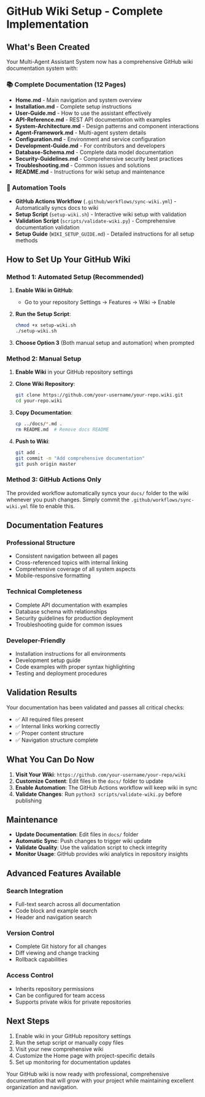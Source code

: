 # GitHub Wiki Setup - Complete Implementation

## What's Been Created

Your Multi-Agent Assistant System now has a comprehensive GitHub wiki documentation system with:

### 📚 Complete Documentation (12 Pages)
- **Home.md** - Main navigation and system overview
- **Installation.md** - Complete setup instructions
- **User-Guide.md** - How to use the assistant effectively
- **API-Reference.md** - REST API documentation with examples
- **System-Architecture.md** - Design patterns and component interactions
- **Agent-Framework.md** - Multi-agent system details
- **Configuration.md** - Environment and service configuration
- **Development-Guide.md** - For contributors and developers
- **Database-Schema.md** - Complete data model documentation
- **Security-Guidelines.md** - Comprehensive security best practices
- **Troubleshooting.md** - Common issues and solutions
- **README.md** - Instructions for wiki setup and maintenance

### 🔧 Automation Tools
- **GitHub Actions Workflow** (`.github/workflows/sync-wiki.yml`) - Automatically syncs docs to wiki
- **Setup Script** (`setup-wiki.sh`) - Interactive wiki setup with validation
- **Validation Script** (`scripts/validate-wiki.py`) - Comprehensive documentation validation
- **Setup Guide** (`WIKI_SETUP_GUIDE.md`) - Detailed instructions for all setup methods

## How to Set Up Your GitHub Wiki

### Method 1: Automated Setup (Recommended)

1. **Enable Wiki in GitHub**:
   - Go to your repository Settings → Features → Wiki → Enable

2. **Run the Setup Script**:
   ```bash
   chmod +x setup-wiki.sh
   ./setup-wiki.sh
   ```
   
3. **Choose Option 3** (Both manual setup and automation) when prompted

### Method 2: Manual Setup

1. **Enable Wiki** in your GitHub repository settings

2. **Clone Wiki Repository**:
   ```bash
   git clone https://github.com/your-username/your-repo.wiki.git
   cd your-repo.wiki
   ```

3. **Copy Documentation**:
   ```bash
   cp ../docs/*.md .
   rm README.md  # Remove docs README
   ```

4. **Push to Wiki**:
   ```bash
   git add .
   git commit -m "Add comprehensive documentation"
   git push origin master
   ```

### Method 3: GitHub Actions Only

The provided workflow automatically syncs your `docs/` folder to the wiki whenever you push changes. Simply commit the `.github/workflows/sync-wiki.yml` file to enable this.

## Documentation Features

### Professional Structure
- Consistent navigation between all pages
- Cross-referenced topics with internal linking
- Comprehensive coverage of all system aspects
- Mobile-responsive formatting

### Technical Completeness
- Complete API documentation with examples
- Database schema with relationships
- Security guidelines for production deployment
- Troubleshooting guide for common issues

### Developer-Friendly
- Installation instructions for all environments
- Development setup guide
- Code examples with proper syntax highlighting
- Testing and deployment procedures

## Validation Results

Your documentation has been validated and passes all critical checks:
- ✅ All required files present
- ✅ Internal links working correctly
- ✅ Proper content structure
- ✅ Navigation structure complete

## What You Can Do Now

1. **Visit Your Wiki**: `https://github.com/your-username/your-repo/wiki`
2. **Customize Content**: Edit files in the `docs/` folder to update
3. **Enable Automation**: The GitHub Actions workflow will keep wiki in sync
4. **Validate Changes**: Run `python3 scripts/validate-wiki.py` before publishing

## Maintenance

- **Update Documentation**: Edit files in `docs/` folder
- **Automatic Sync**: Push changes to trigger wiki update
- **Validate Quality**: Use the validation script to check integrity
- **Monitor Usage**: GitHub provides wiki analytics in repository insights

## Advanced Features Available

### Search Integration
- Full-text search across all documentation
- Code block and example search
- Header and navigation search

### Version Control
- Complete Git history for all changes
- Diff viewing and change tracking
- Rollback capabilities

### Access Control
- Inherits repository permissions
- Can be configured for team access
- Supports private wikis for private repositories

## Next Steps

1. Enable wiki in your GitHub repository settings
2. Run the setup script or manually copy files
3. Visit your new comprehensive wiki
4. Customize the Home page with project-specific details
5. Set up monitoring for documentation updates

Your GitHub wiki is now ready with professional, comprehensive documentation that will grow with your project while maintaining excellent organization and navigation.